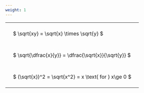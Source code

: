 ```yaml
---
weight: 1
---
```


<style type="text/css">
#T_e517f th.col_heading {
  text-align: left;
  font-size: 1em;
}
#T_e517f td {
  text-align: left;
  font-size: 1em;
  padding: 1.5em;
}
</style>
<table id="T_e517f">
  <thead>
  </thead>
  <tbody>
    <tr>
      <td id="T_e517f_row0_col0" class="data row0 col0" >$ \sqrt{xy} = \sqrt{x} \times \sqrt{y} $</td>
    </tr>
    <tr>
      <td id="T_e517f_row1_col0" class="data row1 col0" >$ \sqrt{\dfrac{x}{y}} = \dfrac{\sqrt{x}}{\sqrt{y}} $</td>
    </tr>
    <tr>
      <td id="T_e517f_row2_col0" class="data row2 col0" >$ (\sqrt{x})^2 = \sqrt{x^2} = x \text{ for } x\ge 0 $</td>
    </tr>
  </tbody>
</table>
